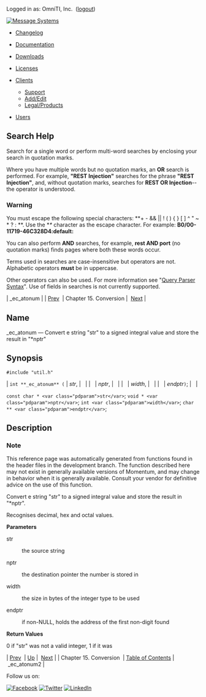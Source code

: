 Logged in as: OmniTI, Inc.  ([logout](https://support.messagesystems.com/logout.php))

[![Message Systems](https://support.messagesystems.com/images/ms-white205.png)](https://support.messagesystems.com/start.php) 

*   [Changelog](https://support.messagesystems.com/start.php?show=changelog)
*   [Documentation](https://support.messagesystems.com/docs/)
*   [Downloads](https://support.messagesystems.com/start.php)

*   [Licenses](https://support.messagesystems.com/license_summary.php)
*   <a href="">Clients</a>
    *   [Support](https://support.messagesystems.com/cs.php)
    *   [Add/Edit](https://support.messagesystems.com/edit_client.php)
    *   [Legal/Products](https://support.messagesystems.com/edit_products.php)
*   [Users](https://support.messagesystems.com/edit_customer.php)

## Search Help

Search for a single word or perform multi-word searches by enclosing your search in quotation marks.

Where you have multiple words but no quotation marks, an **OR** search is performed. For example, **"REST Injection"** searches for the phrase **"REST Injection"**, and, without quotation marks, searches for **REST OR Injection**--the operator is understood.

### Warning

You must escape the following special characters: **+ - && || ! ( ) { } [ ] ^ " ~ * ? : \**. Use the **\** character as the escape character. For example: **B0/00-11719-46C328D4\:default\:**

You can also perform **AND** searches, for example, **rest AND port** (no quotation marks) finds pages where both these words occur.

Terms used in searches are case-insensitive but operators are not. Alphabetic operators **must** be in uppercase.

Other operators can also be used. For more information see "[Query Parser Syntax](https://lucene.apache.org/core/old_versioned_docs/versions/3_0_0/queryparsersyntax.html)". Use of fields in searches is not currently supported.

| _ec_atonum |
| [Prev](data_type_conversion.php)  | Chapter 15. Conversion |  [Next](apis._ec_atonum2.php) |

<a name="apis._ec_atonum"></a>
## Name

_ec_atonum — Convert e string "str" to a signed integral value and store the result in "*nptr"

## Synopsis

`#include "util.h"`

| `int **_ec_atonum** (` | <var class="pdparam">str</var>, |   |
|   | <var class="pdparam">nptr</var>, |   |
|   | <var class="pdparam">width</var>, |   |
|   | <var class="pdparam">endptr</var>`)`; |   |

`const char * <var class="pdparam">str</var>`;
`void * <var class="pdparam">nptr</var>`;
`int <var class="pdparam">width</var>`;
`char ** <var class="pdparam">endptr</var>`;<a name="idp21964896"></a>
## Description

### Note

This reference page was automatically generated from functions found in the header files in the development branch. The function described here may not exist in generally available versions of Momentum, and may change in behavior when it is generally available. Consult your vendor for definitive advice on the use of this function.

Convert e string "str" to a signed integral value and store the result in "*nptr".

Recognises decimal, hex and octal values.

**Parameters**

<dl class="variablelist">

<dt>str</dt>

<dd>

the source string

</dd>

<dt>nptr</dt>

<dd>

the destination pointer the number is stored in

</dd>

<dt>width</dt>

<dd>

the size in bytes of the integer type to be used

</dd>

<dt>endptr</dt>

<dd>

if non-NULL, holds the address of the first non-digit found

</dd>

</dl>

**Return Values**

0 if "str" was not a valid integer, 1 if it was

| [Prev](data_type_conversion.php)  | [Up](data_type_conversion.php) |  [Next](apis._ec_atonum2.php) |
| Chapter 15. Conversion  | [Table of Contents](index.php) |  _ec_atonum2 |

Follow us on:

[![Facebook](https://support.messagesystems.com/images/icon-facebook.png)](http://www.facebook.com/messagesystems) [![Twitter](https://support.messagesystems.com/images/icon-twitter.png)](http://twitter.com/#!/MessageSystems) [![LinkedIn](https://support.messagesystems.com/images/icon-linkedin.png)](http://www.linkedin.com/company/message-systems)